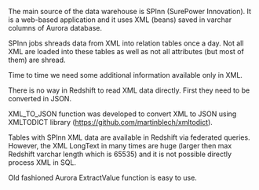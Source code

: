 The main source of the data warehouse is SPInn (SurePower Innovation). It is a web-based application and it uses XML (beans) saved in varchar columns of Aurora database. 

SPInn jobs shreads data from XML into relation tables once a day. Not all XML are loaded into these tables as well as not all attributes (but most of them) are shread.

Time to time we need some additional information available only in XML.

There is no way in Redshift to read XML data directly. First they need to be converted in JSON. 

XML_TO_JSON function was developed to convert XML to JSON using XMLTODICT library (https://github.com/martinblech/xmltodict). 

Tables with SPInn XML data are available in Redshift via federated queries. 
However, the XML LongText in many times are huge (larger then max Redshift varchar length which is 65535) and it is not possible directly process XML in SQL. 

Old fashioned Aurora ExtractValue function is easy to use.


